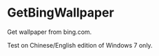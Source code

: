 GetBingWallpaper
================

Get wallpaper from bing.com.

Test on Chinese/English edition of Windows 7 only.

